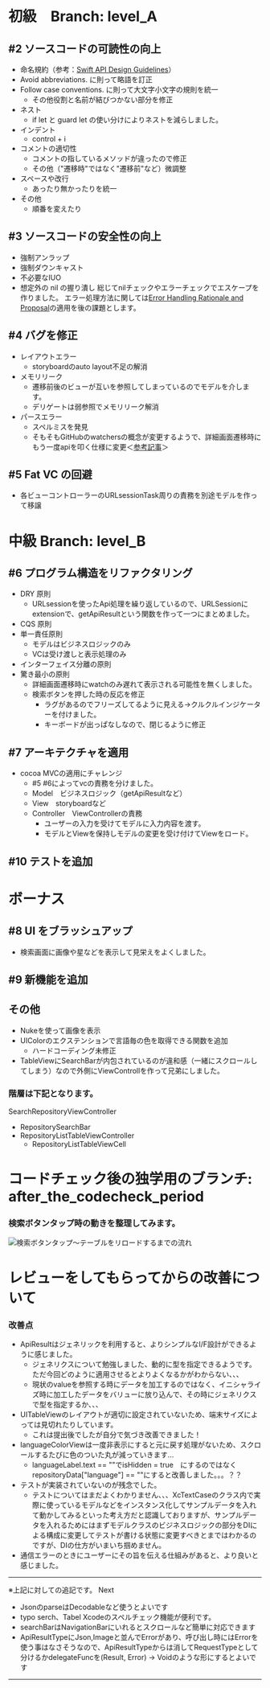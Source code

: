 # 初級　Branch: level_A

## #2 ソースコードの可読性の向上

- 命名規約（参考：[Swift API Design Guidelines](https://swift.org/documentation/api-design-guidelines/)）
- Avoid abbreviations. に則って略語を訂正
- Follow case conventions. に則って大文字小文字の規則を統一
    - その他役割と名前が結びつかない部分を修正
- ネスト
    - if let と guard let の使い分けによりネストを減らしました。
- インデント
    - control + i
- コメントの適切性
    - コメントの指しているメソッドが違ったので修正
    - その他（"遷移時"ではなく"遷移前"など）微調整
- スペースや改行
    - あったり無かったりを統一
- その他
    - 順番を変えたり

## #3 ソースコードの安全性の向上
- 強制アンラップ
- 強制ダウンキャスト
- 不必要なIUO
- 想定外の nil の握り潰し
総じてnilチェックやエラーチェックでエスケープを作りました。
エラー処理方法に関しては[Error Handling Rationale and Proposal](https://github.com/apple/swift/blob/master/docs/ErrorHandlingRationale.rst)の適用を後の課題とします。

## #4 バグを修正
- レイアウトエラー
    - storyboardのauto layout不足の解消
- メモリリーク
    - 遷移前後のビューが互いを参照してしまっているのでモデルを介します。
    - デリゲートは弱参照でメモリリーク解消
- パースエラー
    - スペルミスを発見
    - そもそもGitHubのwatchersの概念が変更するようで、詳細画面遷移時にもう一度apiを叩く仕様に変更＜[参考記事](https://github.com/milo/github-api/issues/19)＞

  

## #5 Fat VC の回避
- 各ビューコントローラーのURLsessionTask周りの責務を別途モデルを作って移譲
  

# 中級 Branch: level_B

## #6 プログラム構造をリファクタリング
- DRY 原則
    - URLsessionを使ったApi処理を繰り返しているので、URLSessionにextensionで、getApiResultという関数を作って一つにまとめました。
- CQS 原則
- 単一責任原則
    - モデルはビジネスロジックのみ
    - VCは受け渡しと表示処理のみ
- インターフェイス分離の原則
- 驚き最小の原則
    - 詳細画面遷移時にwatchのみ遅れて表示される可能性を無くしました。
    - 検索ボタンを押した時の反応を修正
        - ラグがあるのでフリーズしてるように見える→クルクルインジケーターを付けました。
        - キーボードが出っぱなしなので、閉じるように修正
## #7 アーキテクチャを適用
- cocoa MVCの適用にチャレンジ
    - #5 #6によってvcの責務を分けました。
    - Model　ビジネスロジック（getApiResultなど）
    - View　storyboardなど
    - Controller　ViewControllerの責務
        - ユーザーの入力を受けてモデルに入力内容を渡す。
        - モデルとViewを保持しモデルの変更を受け付けてViewをロード。

  
## #10 テストを追加
  

# ボーナス
 

## #8 UI をブラッシュアップ
 - 検索画面に画像や星などを表示して見栄えをよくしました。
  

## #9 新機能を追加


## その他
 - Nukeを使って画像を表示
 - UIColorのエクステンションで言語毎の色を取得できる関数を追加
     - ハードコーディング未修正
- TableViewにSearchBarが内包されているのが違和感（一緒にスクロールしてしまう）なので外側にViewControllを作って兄弟にしました。

### 階層は下記となります。
SearchRepositoryViewController 
 - RepositorySearchBar  
 - RepositoryListTableViewController  
     - RepositoryListTableViewCell





# コードチェック後の独学用のブランチ: after_the_codecheck_period


### 検索ボタンタップ時の動きを整理してみます。
![検索ボタンタップ〜テーブルをリロードするまでの流れ](README_Images/tappedSearchButton2.jpg)


# レビューをしてもらってからの改善について

### 改善点
- ApiResultはジェネリックを利用すると、よりシンプルなI/F設計ができるように感じました。
    - ジェネリクスについて勉強しました、動的に型を指定できるようです。ただ今回どのように適用させるとよりよくなるかがわからない、、、
    - 現状のvalueを参照する時にデータを加工するのではなく、イニシャライズ時に加工したデータをバリューに放り込んで、その時にジェネリクスで型を指定するか、、、
- UITableViewのレイアウトが適切に設定されていないため、端末サイズによっては見切れたりしています。
    - これは提出後でしたが自分で気づき改善できました！
- languageColorViewは一度非表示にすると元に戻す処理がないため、スクロールするたびに色のついた丸が減っていきます...
    - languageLabel.text == ""でisHidden = true　にするのではなく repositoryData["language"] == ""にすると改善しました。。。？？
- テストが実装されていないのが残念でした。
    - テストについてはまだよくわかりません、、、XcTextCaseのクラス内で実際に使っているモデルなどをインスタンス化してサンプルデータを入れて動かしてみるといった考え方だと認識しておりますが、サンプルデータを入れるためにはまずモデルクラスのビジネスロジックの部分をDIによる構成に変更してテストが書ける状態に変更すべきとまではわかるのですが、DIの仕方がいまいち掴めません。
- 通信エラーのときにユーザーにその旨を伝える仕組みがあると、より良いと感じました。

------------------------------------
※上記に対しての追記です。
Next
- JsonのparseはDecodableなど使うとよいです
- typo serch、Tabel Xcodeのスペルチェック機能が便利です。
- searchBarはNavigationBarにいれるとスクロールなど簡単に対応できます
- ApiResultTypeにJson,Imageと並んでErrorがあり、呼び出し時にはErrorを使う事はなさそうなので、ApiResultTypeからは消してRequestTypeとして分けるかdelegateFuncを(Result<ApiResult>, Error) -> Voidのような形にするとよいです
------------------------------------
